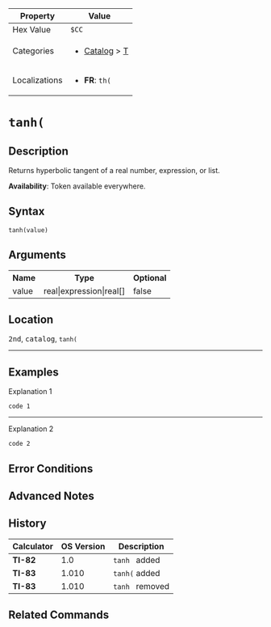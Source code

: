 | Property      | Value |
|---------------|-------|
| Hex Value     | `$CC`|
| Categories    | <ul><li>[Catalog](<../categories/Catalog.md>) > [T](<../categories/Catalog.md#T>)</li></ul> |
| Localizations | <ul><li><b>FR</b>: `th(`</li></ul> |

# `tanh(`

## Description
Returns hyperbolic tangent of a real number, expression, or list.


<b>Availability</b>: Token available everywhere.

## Syntax
`tanh(value)`

## Arguments
<table>
<tr><th>Name</th><th>Type</th><th>Optional</th></tr>

<tr><td>value</td><td>real|expression|real[]</td><td>false</td></tr>

</table>

## Location
<kbd>2nd</kbd>, <kbd>catalog</kbd>, `tanh(`
<hr>

## Examples

Explanation 1
```ti-basic
code 1
```
---
Explanation 2
```ti-basic
code 2
```

## Error Conditions


## Advanced Notes


## History
| Calculator | OS Version | Description |
|------------|------------|-------------|
| <b>TI-82</b> | 1.0 | `tanh ` added
| <b>TI-83</b> | 1.010 | `tanh(` added
| <b>TI-83</b> | 1.010 | `tanh ` removed

## Related Commands

    